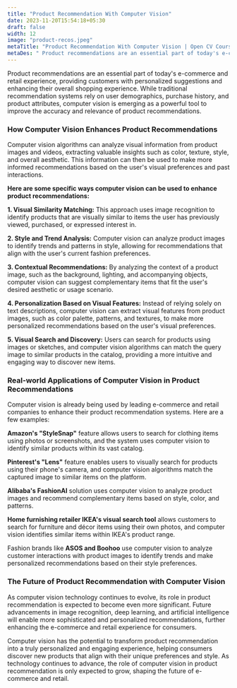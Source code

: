 ```yaml
---
title: "Product Recommendation With Computer Vision"
date: 2023-11-20T15:54:18+05:30
draft: false
width: 12
image: "product-recos.jpeg"
metaTitle: "Product Recommendation With Computer Vision | Open CV Courses"
metaDes: " Product recommendations are an essential part of today's e-commerce and retail experience, providing customers with personalized suggestions and enhancing their overall shopping experience. While traditional recommendation systems rely on user demographics, purchase history, and product attributes, computer vision is emerging as a powerful tool to improve the accuracy and relevance of product recommendations. | product recommendations "
---
```


Product recommendations are an essential part of today's e-commerce and retail experience, providing customers with personalized suggestions and enhancing their overall shopping experience. While traditional recommendation systems rely on user demographics, purchase history, and product attributes, computer vision is emerging as a powerful tool to improve the accuracy and relevance of product recommendations. <!--more-->

### How Computer Vision Enhances Product Recommendations

Computer vision algorithms can analyze visual information from product images and videos, extracting valuable insights such as color, texture, style, and overall aesthetic. This information can then be used to make more informed recommendations based on the user's visual preferences and past interactions.

**Here are some specific ways computer vision can be used to enhance product recommendations:**

**1. Visual Similarity Matching:** 
This approach uses image recognition to identify products that are visually similar to items the user has previously viewed, purchased, or expressed interest in.

**2. Style and Trend Analysis:** 
Computer vision can analyze product images to identify trends and patterns in style, allowing for recommendations that align with the user's current fashion preferences.

**3. Contextual Recommendations:** 
By analyzing the context of a product image, such as the background, lighting, and accompanying objects, computer vision can suggest complementary items that fit the user's desired aesthetic or usage scenario.

**4. Personalization Based on Visual Features:** 
Instead of relying solely on text descriptions, computer vision can extract visual features from product images, such as color palette, patterns, and textures, to make more personalized recommendations based on the user's visual preferences.

**5. Visual Search and Discovery:** 
Users can search for products using images or sketches, and computer vision algorithms can match the query image to similar products in the catalog, providing a more intuitive and engaging way to discover new items.

### Real-world Applications of Computer Vision in Product Recommendations

Computer vision is already being used by leading e-commerce and retail companies to enhance their product recommendation systems. Here are a few examples:

**Amazon's "StyleSnap"** feature allows users to search for clothing items using photos or screenshots, and the system uses computer vision to identify similar products within its vast catalog.

**Pinterest's "Lens"** feature enables users to visually search for products using their phone's camera, and computer vision algorithms match the captured image to similar items on the platform.

**Alibaba's FashionAI** solution uses computer vision to analyze product images and recommend complementary items based on style, color, and patterns.

**Home furnishing retailer IKEA's visual search tool** allows customers to search for furniture and décor items using their own photos, and computer vision identifies similar items within IKEA's product range.

Fashion brands like **ASOS and Boohoo** use computer vision to analyze customer interactions with product images to identify trends and make personalized recommendations based on their style preferences.

### The Future of Product Recommendation with Computer Vision

As computer vision technology continues to evolve, its role in product recommendation is expected to become even more significant. Future advancements in image recognition, deep learning, and artificial intelligence will enable more sophisticated and personalized recommendations, further enhancing the e-commerce and retail experience for consumers.

Computer vision has the potential to transform product recommendation into a truly personalized and engaging experience, helping consumers discover new products that align with their unique preferences and style. As technology continues to advance, the role of computer vision in product recommendation is only expected to grow, shaping the future of e-commerce and retail.